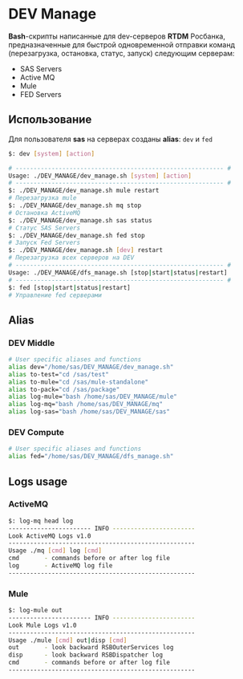 # DEV Manage

**Bash**-скрипты написанные для dev-серверов **RTDM** Росбанка, предназначенные для быстрой одновременной отправки команд (перезагрузка, остановка, статус, запуск) следующим серверам:

- SAS Servers
- Active MQ
- Mule
- FED Servers

## Использование

Для пользователя **sas** на серверах созданы **alias**: `dev` и `fed`

```bash
$: dev [system] [action]
```

```bash
# ---------------------------------------------------------- #
Usage: ./DEV_MANAGE/dev_manage.sh [system] [action]
# ---------------------------------------------------------- #
$: ./DEV_MANAGE/dev_manage.sh mule restart
# Перезагрузка mule
$: ./DEV_MANAGE/dev_manage.sh mq stop
# Остановка ActiveMQ
$: ./DEV_MANAGE/dev_manage.sh sas status
# Статус SAS Servers
$: ./DEV_MANAGE/dev_manage.sh fed stop
# Запуск Fed Servers
$: ./DEV_MANAGE/dev_manage.sh [dev] restart
# Перезагрузка всех серверов на DEV
# ---------------------------------------------------------- #
Usage: ./DEV_MANAGE/dfs_manage.sh [stop|start|status|restart]
# ---------------------------------------------------------- #
$: fed [stop|start|status|restart]
# Управление fed серверами
```

## Alias

### DEV Middle

```bash
# User specific aliases and functions
alias dev="/home/sas/DEV_MANAGE/dev_manage.sh"
alias to-test="cd /sas/test"
alias to-mule="cd /sas/mule-standalone"
alias to-pack="cd /sas/package"
alias log-mule="bash /home/sas/DEV_MANAGE/mule"
alias log-mq="bash /home/sas/DEV_MANAGE/mq"
alias log-sas="bash /home/sas/DEV_MANAGE/sas"
```

### DEV Compute

```bash
# User specific aliases and functions
alias fed="/home/sas/DEV_MANAGE/dfs_manage.sh"
```

## Logs usage

### ActiveMQ

```bash
$: log-mq head log
----------------------- INFO -----------------------
Look ActiveMQ Logs v1.0
----------------------------------------------------
Usage ./mq [cmd] log [cmd]
cmd       - commands before or after log file
log       - ActiveMQ log file
----------------------------------------------------
```

### Mule

```bash
$: log-mule out
----------------------- INFO -----------------------
Look Mule Logs v1.0
----------------------------------------------------
Usage ./mule [cmd] out|disp [cmd]
out       - look backward RSBOuterServices log
disp      - look backward RSBDispatcher log
cmd       - commands before or after log file
----------------------------------------------------
```